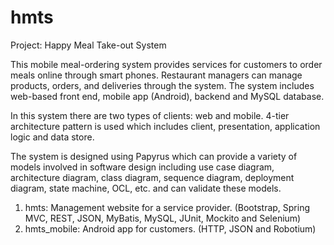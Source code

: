 # hmts
Project: Happy Meal Take-out System

This mobile meal-ordering system provides services for customers to order meals online through smart phones. Restaurant managers can manage products, orders, and deliveries through the system. The system includes web-based front end, mobile app (Android), backend and MySQL database.

In this system there are two types of clients: web and mobile. 4-tier architecture pattern is used which includes client, presentation, application logic and data store.

The system is designed using Papyrus which can provide a variety of models involved in software design including use case diagram, architecture diagram, class diagram, sequence diagram, deployment diagram, state machine, OCL, etc. and can validate these models.

1. hmts: Management website for a service provider. (Bootstrap, Spring MVC, REST, JSON, MyBatis, MySQL, JUnit, Mockito and Selenium)
2. hmts_mobile: Android app for customers. (HTTP, JSON and Robotium)
